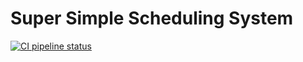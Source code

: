 # Super Simple Scheduling System

[![CI pipeline status](https://github.com/jorgechavezrnd/super-simple-scheduling-system/workflows/CI/badge.svg)](https://github.com/jorgechavezrnd/super-simple-scheduling-system/actions)
